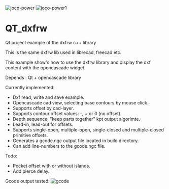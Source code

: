 ![joco-power](https://user-images.githubusercontent.com/44880102/126195312-21ad8ad2-9934-4f9a-8ca5-feb9db597b5f.jpg)
![joco-power1](https://user-images.githubusercontent.com/44880102/126195320-89a89308-8b0b-46ca-905c-5ea7eb64b7d5.jpg)

# QT_dxfrw
Qt project example of the dxfrw c++ library

This is the same dxfrw lib used in librecad, freecad etc.

This example show's how to use the dxfrw library and display the dxf content with the opencascade widget.

Depends : Qt + opencascade library

Currently implemented:

- Dxf read, write and save example.
- Opencascade cad view, selecting base contours by mouse click.
- Supports offset by cad-layer.
- Supports contour offset values: -, + or 0 (no offset).
- Depth sequence, "keep parts together" kpt output algorimte.
- Lead-in, lead-out for offsets.
- Supports single-open, multiple-open, single-closed and multiple-closed primitive offsets.
- Generates a gcode.ngc output file located in build directory.
- Can add line-numbers to the gcode.ngc file.

Todo:
- Pocket offset with or without islands.
- Add pierce delay.

Gcode output tested:
![gcode](https://user-images.githubusercontent.com/44880102/125856968-7a27359c-bccd-45f4-8186-6dae3863da6f.jpg)

